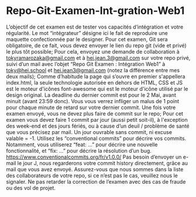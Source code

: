 # Repo-Git-Examen-Int-gration-Web1

L’objectif de cet examen est de tester vos capacités d’intégration et votre régularité. Le mot “intégrateur” désigne ici le fait de reproduire une maquette confectionnée par le designer.
Pour cet examen, Git sera obligatoire, de ce fait, vous devez envoyer le lien du repo git (vide et privé) le plus tôt possible;
Pour cela,  envoyez une demande de collaboration à tokyramarozaka@gmail.com et à hei.jean.3@gmail.com sur votre repo privé, suivi d’un mail avec l’objet “Repo Git Examen : Intégration Web1” à toky@hei.school et hei.jean3@gmail.com (notez la différence entre mes deux mails);
Comme d’habitude la page qui s’ouvre en premier s'appellera index.html, la seule technologie autorisée en dehors de HTML, CSS et JS est le moteur d'icônes font-awesome qui est le moteur d'icône utilisé par le design original.
La deadline du dernier commit est pour le 2 Mai, avant minuit (avant 23:59 donc). Vous vous verrez infliger un malus de 1 point pour chaque minute de retard sur votre dernier commit.
Une fois votre examen envoyé, vous ne devez plus faire de commit sur le repo;
Pour cet examen vous devez faire 1 commit par jour (aussi petit soit-il), à l'exception des week-end et des jours fériés, ou à cause d’un deuil / problème de santé que vous précisez par mail. Un jour ouvrable sans commit, ni excuse valable = -1.
Utilisez les “conventional commits” pour décrire vos commits. Notamment, vous utiliserez “feat: …” pour décrire une nouvelle fonctionnalité, et “fix: …” pour décrire la résolution d’un bug. https://www.conventionalcommits.org/fr/v1.0.0/ 
Pas besoin d’envoyer un e-mail le jour J, nous regarderons votre commit history directement, grâce au mail que vous avez envoyé. 
Assurez-vous que nous sommes dans la liste des collaborateurs de votre repo, si ce n’est pas le cas, veuillez nous le signaler. Ne pas retarder la correction de l’examen avec des cas de fraude ou des vol de projet.
